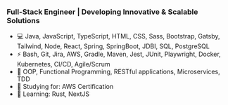 ### Full-Stack Engineer | Developing Innovative & Scalable Solutions ###

- 💻 Java, JavaScript, TypeScript, HTML, CSS, Sass, Bootstrap, Gatsby, Tailwind, Node, React, Spring, SpringBoot, JDBI, SQL, PostgreSQL
- ⚡ Bash, Git, Jira, AWS, Gradle, Maven, Jest, JUnit, Playwright, Docker, Kubernetes, CI/CD, Agile/Scrum
- 🔭 OOP, Functional Programming, RESTful applications, Microservices, TDD
- 🌱 Studying for: AWS Certification
- 📖 Learning: Rust, NextJS
<!--
**derrek-gass/derrek-gass** is a ✨ _special_ ✨ repository because its `README.md` (this file) appears on your GitHub profile.

Here are some ideas to get you started:

- 🔭 I’m currently working on ...
- 🌱 Constantly growing my programming skills. In respect to proI’m currently learning ...
- 👯 I’m looking to collaborate on ...
- 🤔 I’m looking for help with ...
- 💬 Ask me about ...
- 📫 How to reach me: ...
- 😄 Pronouns: ...
- ⚡ Fun fact: ...
-->
